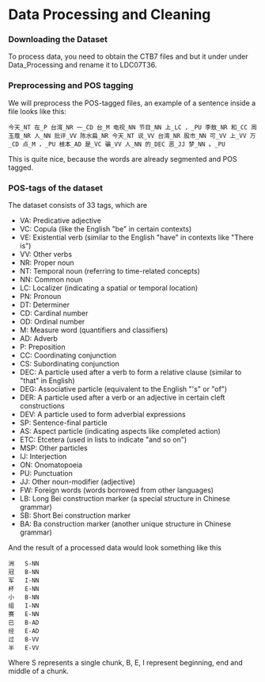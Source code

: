 # Data Processing and Cleaning

### Downloading the Dataset
To process data, you need to obtain the CTB7 files and but it under under Data_Processing 
and rename it to LDC07T36. 

### Preprocessing and POS tagging
We will preprocess the POS-tagged files, 
an example of a sentence inside a file looks like this:
```
今天_NT 在_P 台湾_NR 一_CD 台_M 电视_NN 节目_NN 上_LC ，_PU 李敖_NR 和_CC 周玉蔻_NR 人_NN 批评_VV 陈水扁_NR 今天_NT 说_VV 台湾_NR 股市_NN 可_VV 上_VV 万_CD 点_M ，_PU 根本_AD 是_VC 骗_VV 人_NN 的_DEC 恶_JJ 梦_NN 。_PU
```
This is quite nice, because the words are already segmented and POS tagged. 

### POS-tags of the dataset
The dataset consists of 33 tags, which are
- VA: Predicative adjective
- VC: Copula (like the English "be" in certain contexts)
- VE: Existential verb (similar to the English "have" in contexts like "There is")
- VV: Other verbs
- NR: Proper noun
- NT: Temporal noun (referring to time-related concepts)
- NN: Common noun
- LC: Localizer (indicating a spatial or temporal location)
- PN: Pronoun
- DT: Determiner
- CD: Cardinal number
- OD: Ordinal number
- M: Measure word (quantifiers and classifiers)
- AD: Adverb
- P: Preposition
- CC: Coordinating conjunction
- CS: Subordinating conjunction
- DEC: A particle used after a verb to form a relative clause (similar to "that" in English)
- DEG: Associative particle (equivalent to the English "'s" or "of")
- DER: A particle used after a verb or an adjective in certain cleft constructions
- DEV: A particle used to form adverbial expressions
- SP: Sentence-final particle
- AS: Aspect particle (indicating aspects like completed action)
- ETC: Etcetera (used in lists to indicate "and so on")
- MSP: Other particles
- IJ: Interjection
- ON: Onomatopoeia
- PU: Punctuation
- JJ: Other noun-modifier (adjective)
- FW: Foreign words (words borrowed from other languages)
- LB: Long Bei construction marker (a special structure in Chinese grammar)
- SB: Short Bei construction marker
- BA: Ba construction marker (another unique structure in Chinese grammar)

And the result of a processed data would look something like this
```
洲	S-NN
冠	B-NN
军	I-NN
杯	E-NN
小	B-NN
组	I-NN
赛	E-NN
已	B-AD
经	E-AD
过	B-VV
半	E-VV
```

Where S represents a single chunk, B, E, I represent beginning, end
and middle of a chunk. 